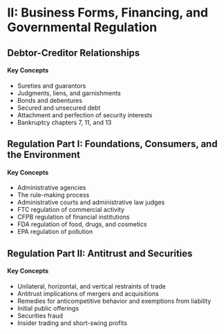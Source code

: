 # II: Business Forms, Financing, and Governmental Regulation

## Debtor-Creditor Relationships

#### Key Concepts

* Sureties and guarantors
* Judgments, liens, and garnishments
* Bonds and debentures
* Secured and unsecured debt
* Attachment and perfection of security interests
* Bankruptcy chapters 7, 11, and 13

## Regulation Part I: Foundations, Consumers, and the Environment

#### Key Concepts

* Administrative agencies
* The rule-making process
* Administrative courts and administrative law judges
* FTC regulation of commercial activity
* CFPB regulation of financial institutions
* FDA regulation of food, drugs, and cosmetics
* EPA regulation of pollution

## Regulation Part II: Antitrust and Securities

#### Key Concepts

* Unilateral, horizontal, and vertical restraints of trade
* Antitrust implications of mergers and acquisitions
* Remedies for anticompetitive behavior and exemptions from liability
* Initial public offerings
* Securities fraud
* Insider trading and short-swing profits
